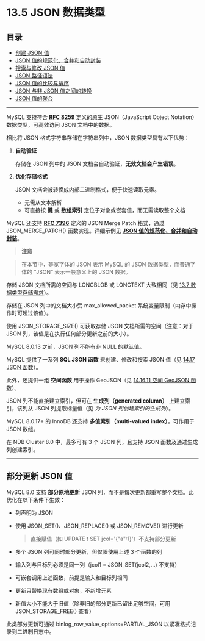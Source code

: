 # **13.5 JSON 数据类型**







## **目录**





- [创建 JSON 值](#创建-json-值)
- [JSON 值的规范化、合并和自动封装](#json-值的规范化合并和自动封装)
- [搜索与修改 JSON 值](#搜索与修改-json-值)
- [JSON 路径语法](#json-路径语法)
- [JSON 值的比较与排序](#json-值的比较与排序)
- [JSON 与非 JSON 值之间的转换](#json-与非-json-值之间的转换)
- [JSON 值的聚合](#json-值的聚合)





------



MySQL 支持符合 [**RFC 8259**](https://datatracker.ietf.org/doc/html/rfc8259) 定义的原生 JSON（JavaScript Object Notation）数据类型，可高效访问 JSON 文档中的数据。

相比将 JSON 格式字符串存储在字符串列中，JSON 数据类型具有以下优势：



1. **自动验证**

   存储在 JSON 列中的 JSON 文档会自动验证，**无效文档会产生错误**。

2. **优化存储格式**

   JSON 文档会被转换成内部二进制格式，便于快速读取元素。

   

   - 无需从文本解析
   - 可直接按 **键** 或 **数组索引** 定位子对象或嵌套值，而无需读取整个文档

   





MySQL 还支持 [**RFC 7396**](https://datatracker.ietf.org/doc/html/rfc7396) 定义的 JSON Merge Patch 格式，通过 JSON_MERGE_PATCH() 函数实现。详细示例见 [**JSON 值的规范化、合并和自动封装**](#json-值的规范化合并和自动封装)。



> **注意**

> 在本节中，等宽字体的 JSON 表示 MySQL 的 JSON 数据类型，而普通字体的 “JSON” 表示一般意义上的 JSON 数据。



存储 JSON 文档所需的空间与 LONGBLOB 或 LONGTEXT 大致相同（见 [13.7 数据类型存储需求](#137-数据类型存储需求)）。

存储在 JSON 列中的文档大小受 max_allowed_packet 系统变量限制（内存中操作时可超过该值）。

使用 JSON_STORAGE_SIZE() 可获取存储 JSON 文档所需的空间（注意：对于 JSON 列，该值是在执行任何部分更新之前的大小）。



MySQL 8.0.13 之前，JSON 列不能有非 NULL 的默认值。



MySQL 提供了一系列 **SQL JSON 函数** 来创建、修改和搜索 JSON 值（见 [14.17 JSON 函数](#1417-json-函数)）。

此外，还提供一组 **空间函数** 用于操作 GeoJSON（见 [14.16.11 空间 GeoJSON 函数](#141611-空间-geojson-函数)）。



JSON 列不能直接建立索引，但可在 **生成列（generated column）** 上建立索引，该列从 JSON 列提取标量值（见 *为 JSON 列创建索引的生成列*）。

MySQL 8.0.17+ 的 InnoDB 还支持 **多值索引（multi-valued index）**，可作用于 JSON 数组。



在 NDB Cluster 8.0 中，最多可有 3 个 JSON 列，且支持 JSON 函数及通过生成列创建索引。



------





## **部分更新 JSON 值**





MySQL 8.0 支持 **部分原地更新** JSON 列，而不是每次更新都重写整个文档。此优化在以下条件下生效：



- 列声明为 JSON

- 使用 JSON_SET()、JSON_REPLACE() 或 JSON_REMOVE() 进行更新

  > 直接赋值（如 UPDATE t SET jcol='{"a":1}'）不支持部分更新

- 多个 JSON 列可同时部分更新，但仅限使用上述 3 个函数的列

- 输入列与目标列必须是同一列（jcol1 = JSON_SET(jcol2,...) 不支持）

- 可嵌套调用上述函数，前提是输入和目标列相同

- 更新只替换现有数组或对象，不新增元素

- 新值大小不能大于旧值（除非旧的部分更新已留出足够空间，可用 JSON_STORAGE_FREE() 查看）





此类部分更新可通过 binlog_row_value_options=PARTIAL_JSON 以紧凑格式记录到二进制日志中。

